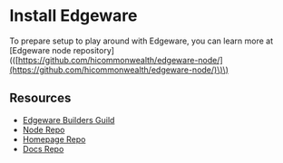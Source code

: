 # Install Edgeware

To prepare setup to play around with Edgeware, you can learn more at \[Edgeware node repository\]\(\([https://github.com/hicommonwealth/edgeware-node/](https://github.com/hicommonwealth/edgeware-node/)\)\)

## Resources

* [Edgeware Builders Guild](http://github.com/edgeware-builders)
* [Node Repo](https://github.com/hicommonwealth/edgeware-node/)
* [Homepage Repo](https://github.com/hicommonwealth/edgeware-homepage)
* [Docs Repo](https://github.com/hicommonwealth/edgeware-documentation)

